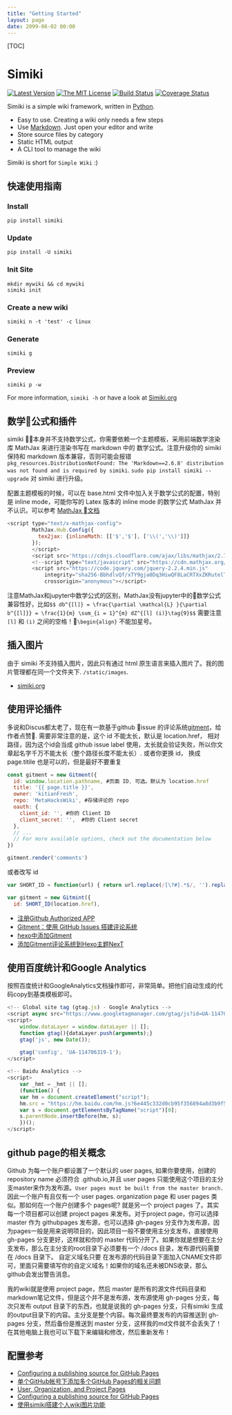```yaml
---
title: "Getting Started"
layout: page
date: 2099-06-02 00:00
---
```


[TOC]

# Simiki #

[![Latest Version](http://img.shields.io/pypi/v/simiki.svg)](https://pypi.python.org/pypi/simiki)
[![The MIT License](http://img.shields.io/badge/license-MIT-yellow.svg)](https://github.com/tankywoo/simiki/blob/master/LICENSE)
[![Build Status](https://travis-ci.org/tankywoo/simiki.svg)](https://travis-ci.org/tankywoo/simiki)
[![Coverage Status](https://img.shields.io/coveralls/tankywoo/simiki.svg)](https://coveralls.io/r/tankywoo/simiki)

Simiki is a simple wiki framework, written in [Python](https://www.python.org/).

* Easy to use. Creating a wiki only needs a few steps
* Use [Markdown](http://daringfireball.net/projects/markdown/). Just open your editor and write
* Store source files by category
* Static HTML output
* A CLI tool to manage the wiki

Simiki is short for `Simple Wiki` :)

## 快速使用指南 ##

### Install ###

	pip install simiki

### Update ###

	pip install -U simiki

### Init Site ###

	mkdir mywiki && cd mywiki
	simiki init

### Create a new wiki ###

	simiki n -t 'test' -c linux

### Generate ###

	simiki g

### Preview ###

	simiki p -w

For more information, `simiki -h` or have a look at [Simiki.org](http://simiki.org)

## 数学公式和插件 ##
simiki 本身并不支持数学公式，你需要依赖一个主题模板，采用前端数学渲染库 MathJax 来进行渲染书写在 markdown 中的 数学公式。注意升级你的 simiki 保持和 markdown 版本兼容，否则可能会报错 `pkg_resources.DistributionNotFound: The 'Markdown==2.6.8' distribution was not found and is required by simiki`. `sudo pip install simiki --upgrade` 对 simiki 进行升级。

配置主题模板的时候，可以在 base.html 文件中加入关于数学公式的配置，特别是 inline mode，可能你写的 Latex 版本的 inline mode 的数学公式 MathJax 并不认识。可以参考 [MathJax 文档](http://docs.mathjax.org/en/latest/options/preprocessors/tex2jax.html)
```js
<script type="text/x-mathjax-config">
        MathJax.Hub.Config({
          tex2jax: {inlineMath: [['$','$'], ['\\(','\\)']]}
        });
        </script>
        <script src='https://cdnjs.cloudflare.com/ajax/libs/mathjax/2.7.2/MathJax.js?config=TeX-MML-AM_CHTML'></script>
        <!--script type="text/javascript" src="https://cdn.mathjax.org/mathjax/latest/MathJax.js?config=TeX-AMS-MML_HTMLorMML"></script!-->
        <script src="https://code.jquery.com/jquery-2.2.4.min.js"
            integrity="sha256-BbhdlvQf/xTY9gja0Dq3HiwQF8LaCRTXxZKRutelT44="
            crossorigin="anonymous"></script>

```
注意MathJax和jupyter中数学公式的区别，MathJax没有jupyter中的数学公式兼容性好，比如`$$ db^{[l]} = \frac{\partial \mathcal{L} }{\partial b^{[l]}} = \frac{1}{m} \sum_{i = 1}^{m} dZ^{[l] (i)}\tag{9}$$` 需要注意 `[l]` 和 `(i)` 之间的空格！`\begin{align}` 不能加星号。

## 插入图片 ##
由于 simiki 不支持插入图片，因此只有通过 html 原生语言来插入图片了。我的图片管理都在同一个文件夹下. `/static/images`.


* [simiki.org](http://simiki.org)


## 使用评论插件 ##
多说和Discus都太老了，现在有一款基于github issue 的评论系统[gitment](https://github.com/imsun/gitment)，给作者点赞.
需要非常注意的是，这个 id 不能太长，默认是 location.href， 相对路径，因为这个id会当成 github issue label 使用，太长就会验证失败，所以你文章起名字千万不能太长（整个路径长度不能太长）. 或者你更换 id， 换成 page.titile 也是可以的，但是最好不要重复

```js
const gitment = new Gitment({
  id: window.location.pathname, #页面 ID, 可选。默认为 location.href
  title: '{{ page.title }}',
  owner: 'kitianFresh',
  repo: 'MetaHacksWiki', #存储评论的 repo
  oauth: {
    client_id: '', #你的 Client ID
    client_secret: '',  #你的 Client secret
  },
  // ...
  // For more available options, check out the documentation below
})

gitment.render('comments')
```
或者改写 id 
```js
var SHORT_ID = function(url) { return url.replace(/[\?#].*$/, '').replace(/\/((default\|index)\..{1,4})?$/,'').replace(/^.*\/\|.html$/g, '') };

var gitment = new Gitmint({
  id: SHORT_ID(location.href),
```
- [注册Github Authorized APP](https://github.com/settings/applications/new)
- [Gitment：使用 GitHub Issues 搭建评论系统](https://imsun.net/posts/gitment-introduction/)
- [hexo中添加Gitment](https://ericxie.github.io/2017/06/12/hexo-gitment-md/)
- [添加Gitment评论系统到Hexo主题NexT](https://extremegtr.github.io/2017/09/07/Add-Gitment-comment-system-to-hexo-theme-NexT/)

## 使用百度统计和Google Analytics
按照百度统计和GoogleAnalytics文档操作即可，非常简单。把他们自动生成的代码copy到基类模板即可。
```js
<!-- Global site tag (gtag.js) - Google Analytics -->
<script async src="https://www.googletagmanager.com/gtag/js?id=UA-114706319-1"></script>
<script>
    window.dataLayer = window.dataLayer || [];
    function gtag(){dataLayer.push(arguments);}
    gtag('js', new Date());

    gtag('config', 'UA-114706319-1');
</script>
        
<!-- Baidu Analytics -->
<script>
    var _hmt = _hmt || [];
    (function() {
    var hm = document.createElement("script");
    hm.src = "https://hm.baidu.com/hm.js?6e445c332d0cb95f356894a8d3b9f545";
    var s = document.getElementsByTagName("script")[0]; 
    s.parentNode.insertBefore(hm, s);
    })();
</script>
```

## github page的相关概念 ##
Github 为每一个账户都设置了一个默认的 user pages, 如果你要使用，创建的 repository name 必须符合 <username>.github.io,并且 user pages 只能使用这个项目的主分支master来作为发布源。`User pages must be built from the master branch.`
因此一个账户有且仅有一个 user pages. organization page 和 user pages 类似。那如何在一个账户创建多个 pages呢? 就是另一个 project pages 了。其实每一个项目都可以创建 project pages 来发布。对于project page，你可以选择 master 作为 githubpages 发布源，也可以选择 gh-pages 分支作为发布源，因为pages一般是用来说明项目的，因此项目一般不要使用主分支发布，直接使用 gh-pages 分支更好，这样就和你的 master 代码分开了。如果你就是想要在主分支发布，那么在主分支的root目录下必须要有一个 /docs 目录，发布源代码需要在 /docs 目录下。 自定义域名只要 在发布源的代码目录下面加入CNAME文件即可，里面只需要填写你的自定义域名！如果你的域名还未被DNS收录，那么github会发出警告消息。

我的wiki就是使用 project page，然后 master 是所有的源文件代码目录和markdown笔记文件，但是这个并不是发布源，发布源使用 gh-pages 分支，每次只发布 output 目录下的东西，也就是说我的 gh-pages 分支，只有simiki 生成的output目录下的内容。主分支是整个内容。每次最终要发布的内容推送到 gh-pages 分支，然后备份是推送到 master 分支，这样我的md文件就不会丢失了！在其他电脑上我也可以下载下来编辑和修改，然后重新发布！
## 配置参考 ##
 - [Configuring a publishing source for GitHub Pages](https://help.github.com/articles/configuring-a-publishing-source-for-github-pages/)
 - [单个GitHub帐号下添加多个GitHub Pages的相关问题](http://chitanda.me/2015/11/03/multiple-git-pages-in-one-github-account/)
 - [User, Organization, and Project Pages](https://help.github.com/articles/user-organization-and-project-pages/)
 - [Configuring a publishing source for GitHub Pages](https://help.github.com/articles/configuring-a-publishing-source-for-github-pages/)
 - [使用simiki搭建个人wiki图片功能](https://www.dadclab.com/archives/6510.jiecao)
